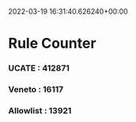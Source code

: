 2022-03-19 16:31:40.626240+00:00
# Rule Counter 
 ### UCATE : 412871

 ### Veneto : 16117

 ### Allowlist : 13921